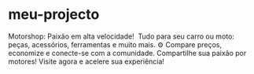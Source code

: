 # meu-projecto
 Motorshop: Paixão em alta velocidade! ️️ Tudo para seu carro ou moto: peças, acessórios, ferramentas e muito mais. ⚙️  Compare preços, economize e conecte-se com a comunidade.  Compartilhe sua paixão por motores!  Visite agora e acelere sua experiência!
